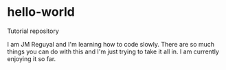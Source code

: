 # hello-world
Tutorial repository

I am JM Reguyal and I'm learning how to code slowly.
There are so much things you can do with this and I'm just trying to take it all in.
I am currently enjoying it so far.
